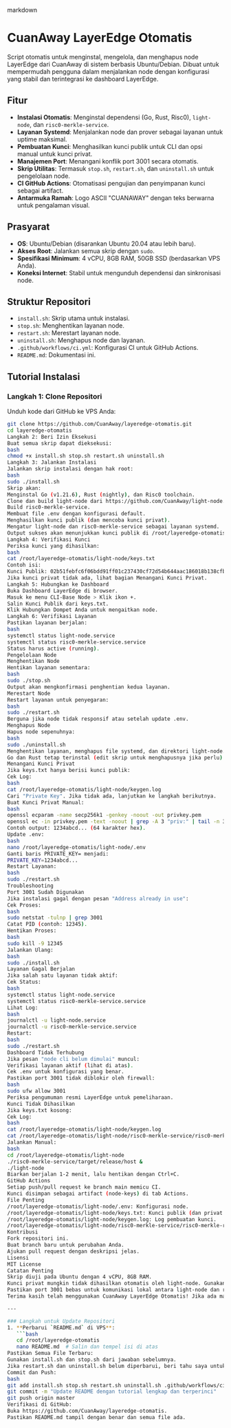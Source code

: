 markdown
# CuanAway LayerEdge Otomatis

Script otomatis untuk menginstal, mengelola, dan menghapus node LayerEdge dari CuanAway di sistem berbasis Ubuntu/Debian. Dibuat untuk mempermudah pengguna dalam menjalankan node dengan konfigurasi yang stabil dan terintegrasi ke dashboard LayerEdge.

## Fitur
- **Instalasi Otomatis**: Menginstal dependensi (Go, Rust, Risc0), `light-node`, dan `risc0-merkle-service`.
- **Layanan Systemd**: Menjalankan node dan prover sebagai layanan untuk uptime maksimal.
- **Pembuatan Kunci**: Menghasilkan kunci publik untuk CLI dan opsi manual untuk kunci privat.
- **Manajemen Port**: Menangani konflik port 3001 secara otomatis.
- **Skrip Utilitas**: Termasuk `stop.sh`, `restart.sh`, dan `uninstall.sh` untuk pengelolaan node.
- **CI GitHub Actions**: Otomatisasi pengujian dan penyimpanan kunci sebagai artifact.
- **Antarmuka Ramah**: Logo ASCII "CUANAWAY" dengan teks berwarna untuk pengalaman visual.

## Prasyarat
- **OS**: Ubuntu/Debian (disarankan Ubuntu 20.04 atau lebih baru).
- **Akses Root**: Jalankan semua skrip dengan `sudo`.
- **Spesifikasi Minimum**: 4 vCPU, 8GB RAM, 50GB SSD (berdasarkan VPS Anda).
- **Koneksi Internet**: Stabil untuk mengunduh dependensi dan sinkronisasi node.

## Struktur Repositori
- `install.sh`: Skrip utama untuk instalasi.
- `stop.sh`: Menghentikan layanan node.
- `restart.sh`: Merestart layanan node.
- `uninstall.sh`: Menghapus node dan layanan.
- `.github/workflows/ci.yml`: Konfigurasi CI untuk GitHub Actions.
- `README.md`: Dokumentasi ini.

## Tutorial Instalasi

### Langkah 1: Clone Repositori
Unduh kode dari GitHub ke VPS Anda:
```bash
git clone https://github.com/CuanAway/layeredge-otomatis.git
cd layeredge-otomatis
Langkah 2: Beri Izin Eksekusi
Buat semua skrip dapat dieksekusi:
bash
chmod +x install.sh stop.sh restart.sh uninstall.sh
Langkah 3: Jalankan Instalasi
Jalankan skrip instalasi dengan hak root:
bash
sudo ./install.sh
Skrip akan:
Menginstal Go (v1.21.6), Rust (nightly), dan Risc0 toolchain.
Clone dan build light-node dari https://github.com/CuanAway/light-node.
Build risc0-merkle-service.
Membuat file .env dengan konfigurasi default.
Menghasilkan kunci publik (dan mencoba kunci privat).
Mengatur light-node dan risc0-merkle-service sebagai layanan systemd.
Output sukses akan menunjukkan kunci publik di /root/layeredge-otomatis/light-node/keys.txt.
Langkah 4: Verifikasi Kunci
Periksa kunci yang dihasilkan:
bash
cat /root/layeredge-otomatis/light-node/keys.txt
Contoh isi:
Kunci Publik: 02b51febfc6f06bdd91ff01c237430cf72d54b644aac186018b138cfbd65856bd0
Jika kunci privat tidak ada, lihat bagian Menangani Kunci Privat.
Langkah 5: Hubungkan ke Dashboard
Buka Dashboard LayerEdge di browser.
Masuk ke menu CLI-Base Node > Klik ikon +.
Salin Kunci Publik dari keys.txt.
Klik Hubungkan Dompet Anda untuk mengaitkan node.
Langkah 6: Verifikasi Layanan
Pastikan layanan berjalan:
bash
systemctl status light-node.service
systemctl status risc0-merkle-service.service
Status harus active (running).
Pengelolaan Node
Menghentikan Node
Hentikan layanan sementara:
bash
sudo ./stop.sh
Output akan mengkonfirmasi penghentian kedua layanan.
Merestart Node
Restart layanan untuk penyegaran:
bash
sudo ./restart.sh
Berguna jika node tidak responsif atau setelah update .env.
Menghapus Node
Hapus node sepenuhnya:
bash
sudo ./uninstall.sh
Menghentikan layanan, menghapus file systemd, dan direktori light-node.
Go dan Rust tetap terinstal (edit skrip untuk menghapusnya jika perlu).
Menangani Kunci Privat
Jika keys.txt hanya berisi kunci publik:
Cek Log:
bash
cat /root/layeredge-otomatis/light-node/keygen.log
Cari "Private Key". Jika tidak ada, lanjutkan ke langkah berikutnya.
Buat Kunci Privat Manual:
bash
openssl ecparam -name secp256k1 -genkey -noout -out privkey.pem
openssl ec -in privkey.pem -text -noout | grep -A 3 "priv:" | tail -n 3 | tr -d " \n:"
Contoh output: 1234abcd... (64 karakter hex).
Update .env:
bash
nano /root/layeredge-otomatis/light-node/.env
Ganti baris PRIVATE_KEY= menjadi:
PRIVATE_KEY=1234abcd...
Restart Layanan:
bash
sudo ./restart.sh
Troubleshooting
Port 3001 Sudah Digunakan
Jika instalasi gagal dengan pesan "Address already in use":
Cek Proses:
bash
sudo netstat -tulnp | grep 3001
Catat PID (contoh: 12345).
Hentikan Proses:
bash
sudo kill -9 12345
Jalankan Ulang:
bash
sudo ./install.sh
Layanan Gagal Berjalan
Jika salah satu layanan tidak aktif:
Cek Status:
bash
systemctl status light-node.service
systemctl status risc0-merkle-service.service
Lihat Log:
bash
journalctl -u light-node.service
journalctl -u risc0-merkle-service.service
Restart:
bash
sudo ./restart.sh
Dashboard Tidak Terhubung
Jika pesan "node cli belum dimulai" muncul:
Verifikasi layanan aktif (lihat di atas).
Cek .env untuk konfigurasi yang benar.
Pastikan port 3001 tidak diblokir oleh firewall:
bash
sudo ufw allow 3001
Periksa pengumuman resmi LayerEdge untuk pemeliharaan.
Kunci Tidak Dihasilkan
Jika keys.txt kosong:
Cek Log:
bash
cat /root/layeredge-otomatis/light-node/keygen.log
cat /root/layeredge-otomatis/light-node/risc0-merkle-service/risc0-merkle-run.log
Jalankan Manual:
bash
cd /root/layeredge-otomatis/light-node
./risc0-merkle-service/target/release/host &
./light-node
Biarkan berjalan 1-2 menit, lalu hentikan dengan Ctrl+C.
GitHub Actions
Setiap push/pull request ke branch main memicu CI.
Kunci disimpan sebagai artifact (node-keys) di tab Actions.
File Penting
/root/layeredge-otomatis/light-node/.env: Konfigurasi node.
/root/layeredge-otomatis/light-node/keys.txt: Kunci publik (dan privat jika ada).
/root/layeredge-otomatis/light-node/keygen.log: Log pembuatan kunci.
/root/layeredge-otomatis/light-node/risc0-merkle-service/risc0-merkle-run.log: Log risc0-merkle-service.
Kontribusi
Fork repositori ini.
Buat branch baru untuk perubahan Anda.
Ajukan pull request dengan deskripsi jelas.
Lisensi
MIT License
Catatan Penting
Skrip diuji pada Ubuntu dengan 4 vCPU, 8GB RAM.
Kunci privat mungkin tidak dihasilkan otomatis oleh light-node. Gunakan metode manual jika perlu.
Pastikan port 3001 bebas untuk komunikasi lokal antara light-node dan risc0-merkle-service.
Terima kasih telah menggunakan CuanAway LayerEdge Otomatis! Jika ada masalah, buka issue di GitHub.

---

### Langkah untuk Update Repositori
1. **Perbarui `README.md` di VPS**:
   ```bash
   cd /root/layeredge-otomatis
   nano README.md  # Salin dan tempel isi di atas
Pastikan Semua File Terbaru:
Gunakan install.sh dan stop.sh dari jawaban sebelumnya.
Jika restart.sh dan uninstall.sh belum diperbarui, beri tahu saya untuk menyediakannya.
Commit dan Push:
bash
git add install.sh stop.sh restart.sh uninstall.sh .github/workflows/ci.yml README.md
git commit -m "Update README dengan tutorial lengkap dan terperinci"
git push origin master
Verifikasi di GitHub:
Buka https://github.com/CuanAway/layeredge-otomatis.
Pastikan README.md tampil dengan benar dan semua file ada.

